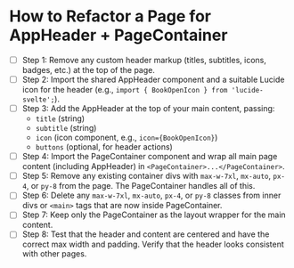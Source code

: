 # How to Refactor a Page for AppHeader + PageContainer

- [ ] Step 1: Remove any custom header markup (titles, subtitles, icons, badges, etc.) at the top of the page.
- [ ] Step 2: Import the shared AppHeader component and a suitable Lucide icon for the header (e.g., `import { BookOpenIcon } from 'lucide-svelte';`).
- [ ] Step 3: Add the AppHeader at the top of your main content, passing:
  - `title` (string)
  - `subtitle` (string)
  - `icon` (icon component, e.g., `icon={BookOpenIcon}`)
  - `buttons` (optional, for header actions)
- [ ] Step 4: Import the PageContainer component and wrap all main page content (including AppHeader) in `<PageContainer>...</PageContainer>`.
- [ ] Step 5: Remove any existing container divs with `max-w-7xl`, `mx-auto`, `px-4`, or `py-8` from the page. The PageContainer handles all of this.
- [ ] Step 6: Delete any `max-w-7xl`, `mx-auto`, `px-4`, or `py-8` classes from inner divs or `<main>` tags that are now inside PageContainer.
- [ ] Step 7: Keep only the PageContainer as the layout wrapper for the main content.
- [ ] Step 8: Test that the header and content are centered and have the correct max width and padding. Verify that the header looks consistent with other pages.

